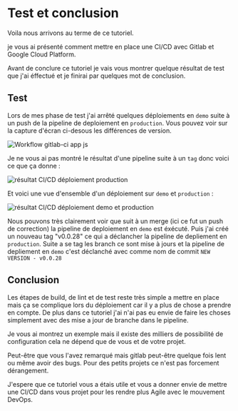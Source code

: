 # Test et conclusion

Voila nous arrivons au terme de ce tutoriel.

je vous ai présenté comment mettre en place une CI/CD avec Gitlab et Google Cloud Platform.

Avant de conclure ce tutoriel je vais vous montrer quelque résultat de test que j'ai éffectué et je finirai par quelques mot de conclusion.

## Test

Lors de mes phase de test j'ai arrêté quelques déploiements en `demo` suite à un push de la pipeline de deploiement en `production`.
Vous pouvez voir sur la capture d'écran ci-desous les différences de version.

![Workflow gitlab-ci app js](https://storage.googleapis.com/tutos/assets/2018-09-19-gitlab-ci-js/screenshot-version-app-demo-vs-prod.png)

Je ne vous ai pas montré le résultat d'une pipeline suite à un `tag` donc voici ce que ça donne :

![résultat CI/CD déploiement production](https://storage.googleapis.com/tutos/assets/2018-09-19-gitlab-ci-js/screenshot-deploy-production.png)

Et voici une vue d'ensemble d'un déploiement sur `demo` et `production` :

![résultat CI/CD déploiement demo et production](https://storage.googleapis.com/tutos/assets/2018-09-19-gitlab-ci-js/screenshot-cis-demo-production.png)

Nous pouvons très clairement voir que suit à un merge (ici ce fut un push de correction) la pipeline de deploiement en `demo` est éxécuté.
Puis j'ai créé un nouveau tag "v0.0.28" ce qui a déclancher la pipeline de depliement en `production`.
Suite a se tag les branch ce sont mise à jours et la pipeline de depliement en `demo` c'est déclanché avec comme nom de commit `NEW VERSION - v0.0.28`

## Conclusion

Les étapes de build, de lint et de test reste très simple a mettre en place mais ça se complique lors du déploiement car il y a plus de chose a prendre en compte.
De plus dans ce tutoriel j'ai n'ai pas eu envie de faire les choses simplement avec des mise a jour de branche dans le pipeline.

Je vous ai montrez un exemple mais il existe des milliers de possibilité de configuration cela ne dépend que de vous et de votre projet.

Peut-être que vous l'avez remarqué mais gitlab peut-être quelque fois lent ou même avoir des bugs. Pour des petits projets ce n'est pas forcement dérangement.

J'espere que ce tutoriel vous a étais utile et vous a donner envie de mettre une CI/CD dans vous projet pour les rendre plus Agile avec le mouvement DevOps.
